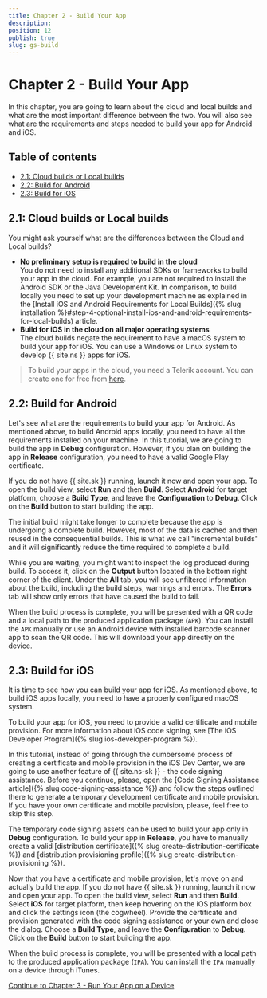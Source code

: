 ```yaml
---
title: Chapter 2 - Build Your App
description: 
position: 12
publish: true
slug: gs-build
---
```


# Chapter 2 - Build Your App

In this chapter, you are going to learn about the cloud and local builds and what are the most important difference between the two. You will also see what are the requirements and steps needed to build your app for Android and iOS.  

## Table of contents

* [2.1: Cloud builds or Local builds](#21-cloud-builds-or-local-builds)
* [2.2: Build for Android](#22-build-for-android)
* [2.3: Build for iOS](#23-build-for-ios)

## 2.1: Cloud builds or Local builds

You might ask yourself what are the differences between the Cloud and Local builds?

* **No preliminary setup is required to build in the cloud** <br/>
You do not need to install any additional SDKs or frameworks to build your app in the cloud. For example, you are not required to install the Android SDK or the Java Development Kit. In comparison, to build locally you need to set up your development machine as explained in the [Install iOS and Android Requirements for Local Builds]({% slug installation %}#step-4-optional-install-ios-and-android-requirements-for-local-builds) article.
* **Build for iOS in the cloud on all major operating systems**<br/>
The cloud builds negate the requirement to have a macOS system to build your app for iOS. You can use a Windows or Linux system to develop {{ site.ns }} apps for iOS.

> To build your apps in the cloud, you need a Telerik account. You can create one for free from [here](https://www.telerik.com/login/v2/telerik).

## 2.2: Build for Android

Let's see what are the requirements to build your app for Android. As mentioned above, to build Android apps locally, you need to have all the requirements installed on your machine. In this tutorial, we are going to build the app in **Debug** configuration. However, if you plan on building the app in **Release** configuration, you need to have a valid Google Play certificate. 

If you do not have {{ site.sk }} running, launch it now and open your app. To open the build view, select **Run** and then **Build**. Select **Android** for target platform, choose a **Build Type**, and leave the **Configuration** to **Debug**. Click on the **Build** button to start building the app.

The initial build might take longer to complete because the app is undergoing a complete build. However, most of the data is cached and then reused in the consequential builds. This is what we call "incremental builds" and it will significantly reduce the time required to complete a build.

While you are waiting, you might want to inspect the log produced during build. To access it, click on the **Output** button located in the bottom right corner of the client.  Under the **All** tab, you will see unfiltered information about the build, including  the build steps, warnings and errors. The **Errors** tab will show only errors that have caused the build to fail.

When the build process is complete, you will be presented with a QR code and a local path to the produced application package (`APK`). You can install the `APK` manually or use an Android device with installed barcode scanner app to scan the QR code. This will download your app directly on the device. 

## 2.3: Build for iOS

It is time to see how you can build your app for iOS. As mentioned above, to build iOS apps locally, you need to have a properly configured macOS system. 

To build your app for iOS, you need to provide a valid certificate and mobile provision. For more information about iOS code signing, see [The iOS Developer Program]({% slug ios-developer-program %}). 

In this tutorial, instead of going through the cumbersome process of creating a certificate and mobile provision in the iOS Dev Center, we are going to use another feature of {{ site.ns-sk }} - the code signing assistance. Before you continue, please, open the [Code Signing Assistance article]({% slug code-signing-assistance %}) and follow the steps outlined there to generate a temporary development certificate and mobile provision. If you have your own certificate and mobile provision, please, feel free to skip this step.

The temporary code signing assets can be used to build your app only in **Debug** configuration. To build your app in **Release**, you have to manually create a valid [distribution certificate]({% slug create-distribution-certificate %}) and [distribution provisioning profile]({% slug create-distribution-provisioning %}). 

Now that you have a certificate and mobile provision, let's move on and actually build the app. If you do not have {{ site.sk }} running, launch it now and open your app. To open the build view, select **Run** and then **Build**. Select **iOS** for target platform, then keep hovering on the iOS platform box and click the settings icon (the cogwheel). Provide the certificate and provision generated with the code signing assistance or your own and close the dialog. Choose a **Build Type**, and leave the **Configuration** to **Debug**. Click on the **Build** button to start building the app.

When the build process is complete, you will be presented with a local path to the produced application package (`IPA`). You can install the `IPA` manually on a device through iTunes.

<div class="next-chapter-link-container">
  <a href="run-on-device">Continue to Chapter 3 - Run Your App on a Device</a>
</div>